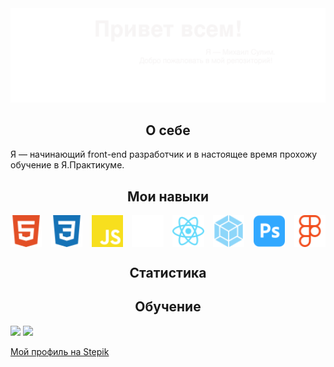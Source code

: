 <img src="./images/myBanner.svg">

<h2 align="center">О себе</h2>
<p>Я — начинающий front-end разработчик и в настоящее время прохожу обучение в Я.Практикуме.</p>

<h2 align="center">Мои навыки</h2>

 <div style=" display: flex; align-items: space-between; justify-content: space-between; width: 100%; ">
  <img style="width: 10%;" style="none" src="./images/html_logo.svg">
  <img width="10%" src="./images/css_logo.svg">
  <img width="10%" src="./images/js_logo.svg">
  <img width="10%" src="./images/bem_logo.svg">
  <img width="10%" src="./images/react_logo.svg">
  <img width="10%" src="./images/webpack_logo.svg">
  <img width="10%" src="./images/ps_logo.svg">
  <img width="10%" src="./images/figma_logo.svg">
  </div>




<h2 align="center">Статистика</h2>

<h2 align="center">Обучение</h2>

<img src="https://www.codewars.com/users/Mikko_1984/badges/large">
<img src="https://www.codewars.com/users/Mikko_1984/badges/micro">

<a href="https://stepik.org/users/513268992?preview=true">Мой профиль на Stepik</a>







<!--
**MikhailSulim/MikhailSulim** is a ✨ _special_ ✨ repository because its `README.md` (this file) appears on your GitHub profile.

Here are some ideas to get you started:

- 🔭 I’m currently working on ...
- 🌱 I’m currently learning ...
- 👯 I’m looking to collaborate on ...
- 🤔 I’m looking for help with ...
- 💬 Ask me about ...
- 📫 How to reach me: ...
- 😄 Pronouns: ...
- ⚡ Fun fact: ...
-->
